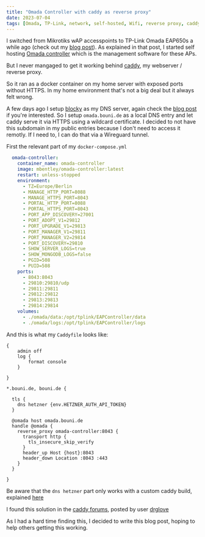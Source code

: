 ```yaml
---
title: "Omada Controller with caddy as reverse proxy"
date: 2023-07-04
tags: [Omada, TP-Link, network, self-hosted, Wifi, reverse proxy, caddy]
---
```


I switched from Mikrotiks wAP accesspoints to TP-Link Omada EAP650s a while ago (check out my [blog post](/posts/2022/tp-link-tl-sg2428p-fan-mod/)).
As explained in that post, I started self hosting [Omada controller](https://hub.docker.com/r/mbentley/omada-controller) which is the management software for these APs.

But I never mangaged to get it working behind [caddy](https://caddyserver.com/), my webserver / reverse proxy.

So it ran as a docker container on my home server with exposed ports without HTTPS.
In my home environment that's not a big deal but it always felt wrong.

A few days ago I setup [blocky](https://0xerr0r.github.io/blocky) as my DNS server, again check the [blog post](/posts/2023/dns-ad-blocking-with-blocky/) if you're interested.
So I setup `omada.bouni.de` as a local DNS entry and let caddy serve it via HTTPS using a wildcard certificate.
I decided to not have this subdomain in my public entries because I don't need to access it remotly. If I need to, I can do that via a Wireguard tunnel.

First the relevant part of my `docker-compose.yml`

```yml
  omada-controller:
    container_name: omada-controller
    image: mbentley/omada-controller:latest
    restart: unless-stopped
    environment:
      - TZ=Europe/Berlin
      - MANAGE_HTTP_PORT=8088
      - MANAGE_HTTPS_PORT=8043
      - PORTAL_HTTP_PORT=8088
      - PORTAL_HTTPS_PORT=8043
      - PORT_APP_DISCOVERY=27001
      - PORT_ADOPT_V1=29812
      - PORT_UPGRADE_V1=29813
      - PORT_MANAGER_V1=29811
      - PORT_MANAGER_V2=29814
      - PORT_DISCOVERY=29810
      - SHOW_SERVER_LOGS=true
      - SHOW_MONGODB_LOGS=false
      - PGID=508
      - PUID=508
    ports:
      - 8043:8043
      - 29810:29810/udp
      - 29811:29811
      - 29812:29812
      - 29813:29813
      - 29814:29814
    volumes:
      - ./omada/data:/opt/tplink/EAPController/data
      - ./omada/logs:/opt/tplink/EAPController/logs

```

And this is what my `Caddyfile` looks like:

```Caddyfile
{
    admin off
    log {
        format console
    }

}

*.bouni.de, bouni.de {

  tls {
    dns hetzner {env.HETZNER_AUTH_API_TOKEN}
  }
  
  @omada host omada.bouni.de
  handle @omada {
    reverse_proxy omada-controller:8043 {
      transport http {
        tls_insecure_skip_verify
      }
      header_up Host {host}:8043
      header_down Location :8043 :443
    }
  }

}
```

Be aware that the `dns hetzner` part only works with a custom caddy build, explained [here](/posts/2022/caddy-hetzner-dns-challenge/)

I found this solution in the [caddy forums](https://caddy.community/t/example-tp-link-omada-controller/11857/8), posted by user [drglove](https://caddy.community/u/drglove)

As I had a hard time finding this, I decided to write this blog post, hoping to help others getting this working.
